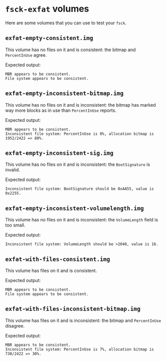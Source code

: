 `fsck-exfat` volumes
====================

Here are some volumes that you can use to test your `fsck`.

`exfat-empty-consistent.img`
----------------------------

This volume has no files on it and is consistent: the bitmap and `PercentInUse`
agree.

Expected output:

```
MBR appears to be consistent.
File system appears to be consistent.
```

`exfat-empty-inconsistent-bitmap.img`
-------------------------------------

This volume has no files on it and is inconsistent: the bitmap has marked way
more blocks as in use than `PercentInUse` reports.

Expected output:

```
MBR appears to be consistent.
Inconsistent file system: PercentInUse is 0%, allocation bitmap is 1952/2422 => 80%.
```

`exfat-empty-inconsistent-sig.img`
----------------------------------

This volume has no files on it and is inconsistent: the `BootSignature` is
invalid.

Expected output:

```
Inconsistent file system: BootSignature should be 0xAA55, value is 0x2255.
```

`exfat-empty-inconsistent-volumelength.img`
-------------------------------------------

This volume has no files on it and is inconsistent: the `VolumeLength` field is
too small.

Expected output:

```
Inconsistent file system: VolumeLength should be >2048, value is 16.
```

`exfat-with-files-consistent.img`
---------------------------------

This volume has files on it and is consistent.

Expected output:

```
MBR appears to be consistent.
File system appears to be consistent.
```

`exfat-with-files-inconsistent-bitmap.img`
-----------------------------------

This volume has files on it and is inconsistent: the bitmap and `PercentInUse`
disagree.

Expected output:

```
MBR appears to be consistent.
Inconsistent file system: PercentInUse is 7%, allocation bitmap is 730/2422 => 30%.
```
